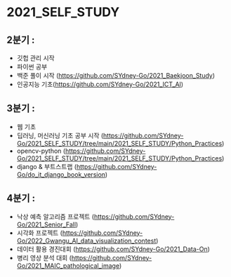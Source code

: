 # 2021_SELF_STUDY

## 2분기 : 
* 깃헙 관리 시작
* 파이썬 공부
* 백준 풀이 시작 (https://github.com/SYdney-Go/2021_Baekjoon_Study)
* 인공지능 기초(https://github.com/SYdney-Go/2021_ICT_AI)

## 3분기 : 
* 웹 기초
* 딥러닝, 머신러닝 기초 공부 시작 (https://github.com/SYdney-Go/2021_SELF_STUDY/tree/main/2021_SELF_STUDY/Python_Practices)
* opencv-python (https://github.com/SYdney-Go/2021_SELF_STUDY/tree/main/2021_SELF_STUDY/Python_Practices)
* django & 부트스트랩 (https://github.com/SYdney-Go/do_it_django_book_version)

## 4분기 : 
* 낙상 예측 알고리즘 프로젝트 (https://github.com/SYdney-Go/2021_Senior_Fall)
* 시각화 프로젝트 (https://github.com/SYdney-Go/2022_Gwangu_AI_data_visualization_contest)
* 데이터 활용 경진대회 (https://github.com/SYdney-Go/2021_Data-On)
* 병리 영상 분석 대회 (https://github.com/SYdney-Go/2021_MAIC_pathological_image)

